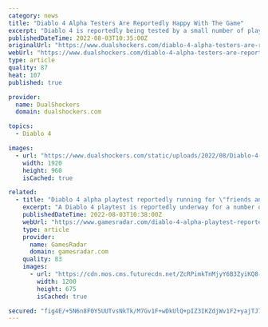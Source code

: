 ```yaml
---
category: news
title: "Diablo 4 Alpha Testers Are Reportedly Happy With The Game"
excerpt: "Diablo 4 is reportedly being tested by a small number of players at the moment under NDA, and the feedback is reportedly positive."
publishedDateTime: 2022-08-03T10:35:00Z
originalUrl: "https://www.dualshockers.com/diablo-4-alpha-testers-are-reportedly-happy-with-the-game/"
webUrl: "https://www.dualshockers.com/diablo-4-alpha-testers-are-reportedly-happy-with-the-game/"
type: article
quality: 87
heat: 107
published: true

provider:
  name: DualShockers
  domain: dualshockers.com

topics:
  - Diablo 4

images:
  - url: "https://www.dualshockers.com/static/uploads/2022/08/Diablo-4-scaled.jpg"
    width: 1920
    height: 960
    isCached: true

related:
  - title: "Diablo 4 alpha playtest reportedly running for \"friends and family\" of Blizzard"
    excerpt: "A Diablo 4 playtest is reportedly underway for a number of players outside the Blizzard offices, as part of what's described as a \"friends-and-family alpha test.\" \"A bunch of people are playing an ..."
    publishedDateTime: 2022-08-03T10:38:00Z
    webUrl: "https://www.gamesradar.com/diablo-4-alpha-playtest-reportedly-running-for-friends-and-family-of-blizzard/"
    type: article
    provider:
      name: GamesRadar
      domain: gamesradar.com
    quality: 83
    images:
      - url: "https://cdn.mos.cms.futurecdn.net/ZcRPimkTnMjyY6B3ZyiKQ8-1200-80.jpg"
        width: 1200
        height: 675
        isCached: true

secured: "fig4E/+5N6n8F0Y5UUTvsNkTk/M7Gv1F+wDkUlQ+pIZ3IKZdjWv1F2+yajTJ75VyRu2AHFBk4th03t0kEq6FlRZCum2vZjBKxnQF0d2IQpkaJnHxWBe+jVI2EiiGcRsY2ikIoo3aCGtfpUOYAUShTYi6ujEEVtCopxPf8jLTvNusdqp1AIGp3WO1mquM7Mjaotqc3MXreNiNB1qpGt1Vet+TE7sifilS3xWYdaoEoU/xC8x54CWwStEPU5hKkMuAt8BgjPhEqMze/IxVsHw+G7yKGich3nSXcxrNDxruf7Pxc/m6Lw+NZOcz1j7ScrEvO+vWL3roU2H3HljoPHY6Y4yZweRrYzqulcn6e5WCREc=;2BUXd1urJNu7scU1n3m6Wg=="
---
```


